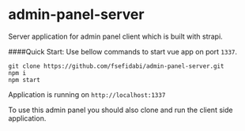 # admin-panel-server

Server application for admin panel client which is built with strapi.

####Quick Start:
Use bellow commands to start vue app on port `1337`.
```
git clone https://github.com/fsefidabi/admin-panel-server.git
npm i
npm start
```

Application is running on `http://localhost:1337`

To use this admin panel you should also clone and run the client side application.
